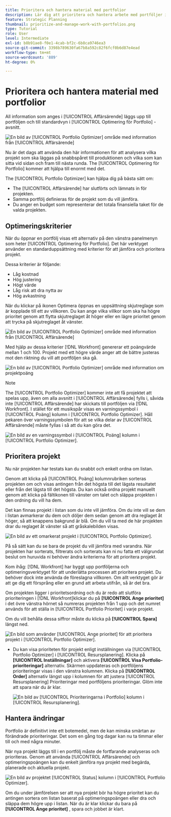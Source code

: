 ```yaml
---
title: Prioritera och hantera material med portfolior
description: Lär dig att prioritera och hantera arbete med portföljer i [!DNL  Workfront].
feature: Strategic Planning
thumbnail: prioritize-and-manage-work-with-portfolios.png
type: Tutorial
role: User
level: Intermediate
exl-id: b8b91ae8-f0e1-4cab-bf2c-6b8ca9746ea3
source-git-commit: 3398b789630fa67b8a592c82f6fcf0b6d87e4ead
workflow-type: tm+mt
source-wordcount: '889'
ht-degree: 0%

---
```


# Prioritera och hantera material med portfolior

All information som anges i [!UICONTROL Affärsärende] läggs upp till portföljen och till standardvyn i [!UICONTROL Optimering för Portfolio] -avsnitt.

![En bild av [!UICONTROL Portfolio Optimizer] område med information från [!UICONTROL Affärsärende]](assets/10-portfolio-management9.png)

Nu är det dags att använda den här informationen för att analysera vilka projekt som ska läggas på snabbspåret till produktionen och vilka som kan sitta vid sidan och fram till nästa runda. The [!UICONTROL Optimering för Portfolio] kommer att hjälpa till enormt med det.

The [!UICONTROL Portfolio Optimizer] kan hjälpa dig på bästa sätt om:

* The [!UICONTROL Affärsärende] har slutförts och lämnats in för projekten.
* Samma portfölj definieras för de projekt som du vill jämföra.
* Du anger en budget som representerar det totala finansiella taket för de valda projekten.

## Optimeringskriterier

När du öppnar en portfölj visas ett alternativ på den vänstra panelmenyn som heter [!UICONTROL Optimering för Portfolio]. Det här verktyget använder en standarduppsättning med kriterier för att jämföra och prioritera projekt.

Dessa kriterier är följande:

* Låg kostnad
* Hög justering
* Högt värde
* Låg risk att dra nytta av
* Hög avkastning

När du klickar på ikonen Optimera öppnas en uppsättning skjutreglage som är kopplade till ett av villkoren. Du kan ange vilka villkor som ska ha högre prioritet genom att flytta skjutreglaget åt höger eller en lägre prioritet genom att trycka på skjutreglaget åt vänster.

![En bild av [!UICONTROL Portfolio Optimizer] område med information från [!UICONTROL Affärsärende]](assets/11-portfolio-management10.png)

Med hjälp av dessa kriterier [!DNL Workfront] genererar ett poängvärde mellan 1 och 100. Projekt med ett högre värde anger att de bättre justeras mot den riktning du vill att portföljen ska gå.

![En bild av [!UICONTROL Portfolio Optimizer] område med information om projektpoäng](assets/12-portfolio-management14.png)

>[!NOTE]
>
>The [!UICONTROL Portfolio Optimizer] kommer inte att få projektet att spelas upp, även om alla avsnitt i [!UICONTROL Affärsärende] fylls i, såvida inte [!UICONTROL Affärsärende] har skickats till portföljen via [!DNL Workfront]. I stället för ett musikspår visas en varningssymbol i [!UICONTROL Poäng] kolumn i [!UICONTROL Portfolio Optimizer]. Håll pekaren över varningssymbolen för att se vilka delar av [!UICONTROL Affärsärende] måste fyllas i så att du kan göra det.

![En bild av en varningssymbol i [!UICONTROL Poäng] kolumn i [!UICONTROL Portfolio Optimizer].](assets/13-portfolio-management12.png)

## Prioritera projekt

Nu när projekten har testats kan du snabbt och enkelt ordna om listan.

Genom att klicka på [!UICONTROL Poäng] kolumnrubriken sorteras projekten om och visas antingen från det högsta till det lägsta resultatet eller från det lägsta till det högsta. Du kan också ordna projekt manuellt genom att klicka på fältikonen till vänster om talet och släppa projekten i den ordning du vill ha dem.

Det kan finnas projekt i listan som du inte vill jämföra. Om du inte vill se dem i listan avmarkerar du dem och döljer dem sedan genom att dra reglaget åt höger, så att knappens bakgrund är blå. Om du vill ta med de här projekten drar du reglaget åt vänster så att gråskalebilden visas.

![En bild av ett omarkerat projekt i [!UICONTROL Portfolio Optimizer].](assets/14-portfolio-management13.png)

På så sätt kan du se bara de projekt du vill jämföra med varandra. När projekten har sorterats, filtrerats och sorterats kan ni nu fatta ett välgrundat beslut om huruvida ni behöver ändra kriterierna för att prioritera projekt.

Kom ihåg: [!DNL Workfront] har byggt upp portföljerna och optimeringsverktyget för att underlätta processen att prioritera projekt. Du behöver dock inte använda de föreslagna villkoren. Om allt verktyget gör är att ge dig ett försprång eller en grund att arbeta utifrån, så är det bra.

Om projekten ligger i prioritetsordning och du är redo att slutföra prioriteringen i [!DNL Workfront]klickar du på **[!UICONTROL Ange prioritet]** i det övre vänstra hörnet så numreras projekten från 1 upp och det numret används för att ställa in [!UICONTROL Portfolio Prioritet] i varje projekt.

Om du vill behålla dessa siffror måste du klicka på **[!UICONTROL Spara]** längst ned.

![En bild som använder [!UICONTROL Ange prioritet] för att prioritera projekt i [!UICONTROL Portfolio Optimizer].](assets/15-portfolio-management15.png)

<!-- 
Pro-tips graphic
-->

* Du kan visa prioriteten för projekt enligt inställningen via [!UICONTROL Portfolio Optimizer] i [!UICONTROL Resursplanering]. Klicka på **[!UICONTROL Inställningar]** och aktivera **[!UICONTROL Visa Portfolio-prioriteringar]** alternativ. Skärmen uppdateras och portföljens prioriteringar visas i den vänstra kolumnen. Klicka på **[!UICONTROL Order]** alternativ längst upp i kolumnen för att justera [!UICONTROL Resursplanering] Prioriteringar med portföljens prioriteringar. Glöm inte att spara när du är klar.

   ![En bild av [!UICONTROL Prioriteringarna i Portfolio] kolumn i [!UICONTROL Resursplanering].](assets/16-portfolio-management17.png)

## Hantera ändringar

Portfolio är definitivt inte ett botemedel, men de kan minska smärtan av förändrade prioriteringar. Det som en gång tog dagar kan nu ta timmar eller till och med några minuter.

När nya projekt läggs till i en portfölj måste de fortfarande analyseras och prioriteras. Genom att använda [!UICONTROL Affärsärende] och optimeringspoängen kan du enkelt jämföra nya projekt med begärda, planerade och aktuella projekt.

![En bild av projektet [!UICONTROL Status] kolumn i [!UICONTROL Portfolio Optimizer].](assets/17-project-management16.png)

Om du under jämförelsen ser att nya projekt bör ha högre prioritet kan du antingen sortera om listan baserat på optimeringspoängen eller dra och släppa dem högre upp i listan. När du är klar klickar du bara på **[!UICONTROL Ange prioritet]** , spara och jobbet är klart.

<!-- Learn more graphic and documentation article links

* Portfolio Optimizer overview 
* Optimize projects in the Portfolio Optimizer 
* Overview of the Portfolio Optimizer score 
* Prioritizing projects in the Portfolio Optimizer

-->
